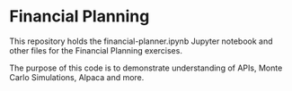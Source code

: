 # Financial Planning 

 
This repository holds the financial-planner.ipynb Jupyter notebook and other files for the Financial Planning exercises.

The purpose of this code is to demonstrate understanding of APIs, Monte Carlo Simulations, Alpaca and more. 


